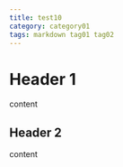 ```yaml
---
title: test10
category: category01
tags: markdown tag01 tag02
---
```


# Header 1

content

## Header 2

content
